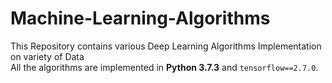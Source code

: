 # Machine-Learning-Algorithms
This Repository contains various Deep Learning Algorithms Implementation on variety of Data<br>
All the algorithms are implemented in **Python 3.7.3** and `tensorflow==2.7.0`.